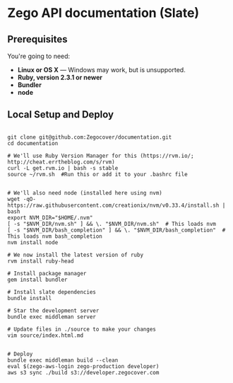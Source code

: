 # Zego API documentation (Slate)


## Prerequisites

You're going to need:

 - **Linux or OS X** — Windows may work, but is unsupported.
 - **Ruby, version 2.3.1 or newer**
 - **Bundler**
 - **node**


## Local Setup and Deploy

```

git clone git@github.com:Zegocover/documentation.git
cd documentation

# We'll use Ruby Version Manager for this (https://rvm.io/; http://cheat.errtheblog.com/s/rvm)
curl -L get.rvm.io | bash -s stable
source ~/rvm.sh  #Run this or add it to your .bashrc file


# We'll also need node (installed here using nvm)
wget -qO- https://raw.githubusercontent.com/creationix/nvm/v0.33.4/install.sh | bash
export NVM_DIR="$HOME/.nvm"
[ -s "$NVM_DIR/nvm.sh" ] && \. "$NVM_DIR/nvm.sh"  # This loads nvm
[ -s "$NVM_DIR/bash_completion" ] && \. "$NVM_DIR/bash_completion"  # This loads nvm bash_completion
nvm install node

# We now install the latest version of ruby
rvm install ruby-head

# Install package manager
gem install bundler

# Install slate dependencies
bundle install

# Star the development server
bundle exec middleman server

# Update files in ./source to make your changes
vim source/index.html.md


# Deploy
bundle exec middleman build --clean
eval $(zego-aws-login zego-production developer)
aws s3 sync ./build s3://developer.zegocover.com


```
